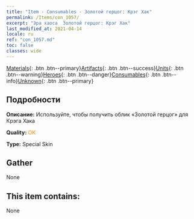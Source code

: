 ```yaml
---
title: "Item - Consumables - Золотой герцог: Крэг Хак"
permalink: /Items/con_1057/
excerpt: "Эра хаоса  Золотой герцог: Крэг Хак"
last_modified_at: 2021-04-14
locale: ru
ref: "con_1057.md"
toc: false
classes: wide
---
```

 [Materials](/ru/Items/){: .btn .btn--primary}[Artifacts](/ru/Items/Artifacts/){: .btn .btn--success}[Units](/ru/Items/Units/){: .btn .btn--warning}[Heroes](/ru/Items/Heroes/){: .btn .btn--danger}[Consumables](/ru/Items/Consumables/){: .btn .btn--info}[Unknown](/ru/Items/Unknown/){: .btn .btn--primary}

## Подробности
 **Описание:** Используйте, чтобы получить облик «Золотой герцог» для Крэга Хака

 **Quality:** <span style="color: #FF8C00">OK</span>

 **Type:** Special Skin

## Gather

  None

## This item contains:

  None

